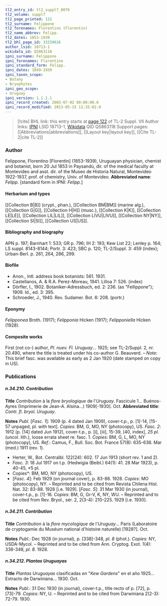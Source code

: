 ```yaml
---
tl2_entry_id: tl2_suppl7_0076
tl2_volume: suppl7
tl2_page_printed: 122
tl2_surname: Felippone
tl2_forenames: Florentino (Florentin)
tl2_name_abbrev: Felipp.
tl2_dates: 1853-1939
tl2_bhl_page_id: 33259626
author_lsid: 18713-1
wikidata_id: Q5863118
ipni_surname: Felippone
ipni_forenames: Florentino
ipni_standard_form: Felipp.
ipni_dates: 1849-1939
ipni_taxon_scope: 
- Botany
- Bryophytes
ipni_geo_scope: 
- Uruguay
ipni_version: 1.1.1.1
ipni_record_created: 2003-07-02 00:00:00.0
ipni_record_modified: 2013-05-15 11:35:02.0
---
```


> [!cite] BHL link: this entry starts at [page 122](https://www.biodiversitylibrary.org/page/33259626) of TL-2 Suppl. VII
> Author links: [IPNI](https://www.ipni.org/a/18713-1) LSID 18713-1, [Wikidata](https://www.wikidata.org/wiki/Q5863118) QID Q5863118
> Support pages: [[Abbreviations|abbreviations]], [[Layout key|layout key]], [[Cite TL-2|cite TL-2]]

### Author

Felippone, Florentino \[Florentin\] (1853-1939), Uruguayan physician, chemist and botanist, born 20 Jul 1853 in Paysandú, dir. of the medical faculty at Montevideo and asst. dir. of the Museo de Historia Natural, Montevideo 1922-1937, prof. of chemistry, Univ. of Montevideo. 
**Abbreviated name**: *Felipp.* \[standard form in IPNI: *Felipp.*\]

#### Herbarium and types

[[Collection B|B]] (crypt., phan.), [[Collection BM|BM]] (marine alg.), [[Collection G|G]], [[Collection H|H]] (musc.), [[Collection K|K]], [[Collection LE|LE]], [[Collection LIL|LIL]], [[Collection LIVU|LIVU]], [[Collection NY|NY]], [[Collection SI|SI]], [[Collection US|US]].

#### Bibliography and biography

APN p. 197; Barnhart 1: 533; GR p. 796; IH 2: 193; Kew List 22; Lenley p. 164; LS suppl. 8143-8144; Portr. 3: 423; SBC p. 120; TL-2/Suppl. 3: 459 (index); Urban-Berl. p. 261, 264, 286, 299.

#### Biofile

- Anon., Intl. address book botanists: 561. 1931.
- Castellanos, A. & R.A. Perez-Moreau, 1941. Lilloa 7: 526. (index)
- Dörfler, I., 1902. Botaniker-Adressbuch, ed. 2: 236. (as "Fellippone"); 1909. Id., ed. 3: 395.
- Schroeder, J., 1940. Rev. Sudamer. Bot. 6: 208. (portr.)

#### Eponymy

*Felipponea* Broth. (1917); *Felipponia* Hicken (1917); *Felipponiella* Hicken (1928).

#### Composite works

First (not co-) author, *Pl. nuev. Fl. Uruguay*... 1925; see TL-2/Suppl. 2, nr. 20.490, where the title is treated under his co-author G. Beauverd. – *Note*: This brief fasc. was available as early as 2 Jan 1920 (date stamped on copy in US).

### Publications

##### n.34.210. Contribution

**Title**
*Contribution* à la *flore bryologique* de l'*Uruguay*. Fascicule 1... Buénos-Ayres (Imprimerie de Jean-A. Alsina...) 1909\[-1930\]. Oct.
**Abbreviated title**: *Contr. fl. bryol. Uruguay*.

**Notes**
*Publ*. \[*Fasc. 1*\]: 1909 (p. 4 dated Jan 1909), cover-t.p., p. \[1\]-14, \[15-57 unpaged, pl. with text\]. *Copies*: BM, G, MO, NY (photocopy), US.
*Fasc. 2*: 1912 (p. \[14\] dated Jun 1912), cover-t.p., p. \[i\], \[iii\], 15-39, \[40, index\], *25 pl*. (uncol. lith.), loose errata sheet re. fasc. 1. *Copies*: BM, G, L, MO, NY (photocopy), US.
*Ref*.: Camus, F., Bull. Soc. Bot. France 57(8): 635-636. Mar (med.) 1911 (rev. 1).
- Herter, W., Bot. Centralbl. 122(24): 602. 17 Jun 1913 (short rev. 1 and 2).
- *Fasc. 3*: 18 Jul 1917 on t.p. (Hedwigia (Beibl.) 64(1): 41. 28 Mar 1923), p. 40-45, *5 pl.
- Copies*: BM, MO, NY (photocopy), US.
- \[*Fasc. 4*\]: Feb 1929 (on journal cover), p. 83-88. 1928. *Copies*: MO (photocopy), NY. – Reprinted and to be cited from Revista Chilena Hist. Nat. 32: 83-88. 1928 \[i.e. 1929\]. \[*Fasc. 5*\]: 31 Mar 1930 (in journal), cover-t.p., p. \[1\]-16. *Copies*: BM, G, Gr-V, K, NY, WU. – Reprinted and to be cited from Rev. Bryol., sér. 2, 2(3-4): 210-225. 1929 \[i.e. 1930\].

##### n.34.211. Contribution

**Title**
*Contribution* à la *flore mycologique* de l'*Uruguay*... Paris (Laboratoire de cryptogamie du Muséum national d'histoire naturelle) \[1928?\]. Oct.

**Notes**
*Publ*.: Dec 1928 (in journal), p. \[338\]-348, *pl. 8* (phot.). *Copies*: NY, USDA-Mycol. – Reprinted and to be cited from Ann. Cryptog. Exot. 1(4): 338-348, *pl*. *8*. 1928.

##### n.34.212. Plantas Uruguayas

**Title**
*Plantas Uruguayas* clasificadas *en* "*Kew Gardens*" en el año 1925... Extracto de Darwiniana... 1930. Oct.

**Notes**
*Publ*.: 31 Dec 1930 (in journal), cover-t.p., title recto of p. \[72\], p. \[73\]-79. *Copies*: NY, U. – Reprinted and to be cited from Darwiniana 2(2-3): 72-79. 1930.

